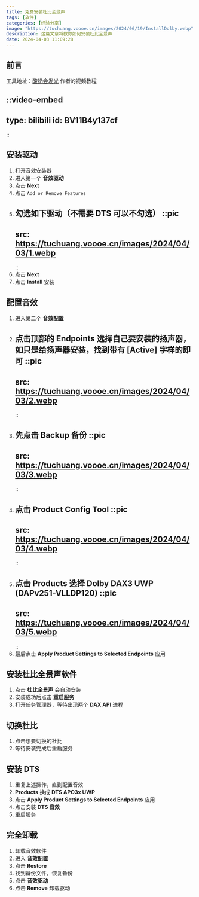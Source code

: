 ```yaml
---
title: 免费安装杜比全景声
tags: [软件]
categories: [经验分享]
image: "https://tuchuang.voooe.cn/images/2024/06/19/InstallDolby.webp"
description: 这篇文章将教你如何安装杜比全景声
date: 2024-04-03 11:09:28
---
```


## 前言

工具地址：[酸奶会发光](https://fpsplay.github.io/)
作者的视频教程

::video-embed
---
type: bilibili
id: BV11B4y137cf
---
::

## 安装驱动

1. 打开音效安装器
2. 进入第一个 **音效驱动**
3. 点击 **Next**
4. 点击 `Add or Remove Features`
5. 勾选如下驱动（不需要 DTS 可以不勾选）
   ::pic
   ---
   src: https://tuchuang.voooe.cn/images/2024/04/03/1.webp
   ---
   ::
6. 点击 **Next**
7. 点击 **Install** 安装

## 配置音效

1. 进入第二个 **音效配置**
2. 点击顶部的 **Endpoints** 选择自己要安装的扬声器，如只是给扬声器安装，找到带有 **[Active]** 字样的即可
   ::pic
   ---
   src: https://tuchuang.voooe.cn/images/2024/04/03/2.webp
   ---
   ::
3. 先点击 **Backup** 备份
   ::pic
   ---
   src: https://tuchuang.voooe.cn/images/2024/04/03/3.webp
   ---
   ::
4. 点击 **Product Config Tool**
   ::pic
   ---
   src: https://tuchuang.voooe.cn/images/2024/04/03/4.webp
   ---
   ::
5. 点击 **Products** 选择 **Dolby DAX3 UWP (DAPv251-VLLDP120)**
   ::pic
   ---
   src: https://tuchuang.voooe.cn/images/2024/04/03/5.webp
   ---
   ::
6. 最后点击 **Apply Product Settings to Selected Endpoints** 应用

## 安装杜比全景声软件

1. 点击 **杜比全景声** 会自动安装
2. 安装成功后点击 **重启服务**
3. 打开任务管理器，等待出现两个 **DAX API** 进程

## 切换杜比

1. 点击想要切换的杜比
2. 等待安装完成后重启服务

## 安装 DTS

1. 重复上述操作，直到配置音效
2. **Products** 换成 **DTS APO3x UWP**
3. 点击 **Apply Product Settings to Selected Endpoints** 应用
4. 点击安装 **DTS 音效**
5. 重启服务

## 完全卸载

1. 卸载音效软件
2. 进入 **音效配置**
3. 点击 **Restore**
4. 找到备份文件，恢复备份
5. 点击 **音效驱动**
6. 点击 **Remove** 卸载驱动
